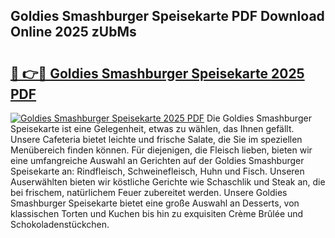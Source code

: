 ## Goldies Smashburger Speisekarte PDF Download Online 2025 zUbMs

# <h2><a href="http://gccw6x.nevu.top/?p=Goldies+Smashburger+Speisekarte">🔗 👉🔴 Goldies Smashburger Speisekarte 2025 PDF</a></h2>

[![Goldies Smashburger Speisekarte 2025 PDF](https://i.imgur.com/dBaPXMq.png)](http://gccw6x.nevu.top/?p=Goldies+Smashburger+Speisekarte)
Die Goldies Smashburger Speisekarte ist eine Gelegenheit, etwas zu wählen, das Ihnen gefällt. Unsere Cafeteria bietet leichte und frische Salate, die Sie im speziellen Menübereich finden können. Für diejenigen, die Fleisch lieben, bieten wir eine umfangreiche Auswahl an Gerichten auf der Goldies Smashburger Speisekarte an: Rindfleisch, Schweinefleisch, Huhn und Fisch. Unseren Auserwählten bieten wir köstliche Gerichte wie Schaschlik und Steak an, die bei frischem, natürlichem Feuer zubereitet werden. Unsere Goldies Smashburger Speisekarte bietet eine große Auswahl an Desserts, von klassischen Torten und Kuchen bis hin zu exquisiten Crème Brûlée und Schokoladenstückchen.

